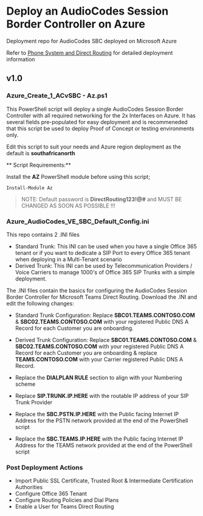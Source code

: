 # Deploy an AudioCodes Session Border Controller on Azure
Deployment repo for AudioCodes SBC deployed on Microsoft Azure

Refer to [Phone System and Direct Routing](https://docs.microsoft.com/en-us/MicrosoftTeams/direct-routing-landing-page) for detailed deployment information

## v1.0

### Azure_Create_1_ACvSBC - Az.ps1

This PowerShell script will deploy a single AudioCodes Session Border Controller with all required networking for the 2x Interfaces on Azure. It has several fields pre-populated for easy deployment and is recommeneded that this script be used to deploy Proof of Concept or testing environments only.

Edit this script to suit your needs and Azure region deployment as the default is **southafricanorth**

** Script Requirements:**

Install the **AZ** PowerShell module before using this script;

`Install-Module Az`

> NOTE: Default password is **DirectRouting123!@#** and MUST BE CHANGED AS SOON AS POSSIBLE !!!

### Azure_AudioCodes_VE_SBC_Default_Config.ini

This repo contains 2 .INI files
- Standard Trunk: This INI can be used when you have a single Office 365 tenant or if you want to dedicate a SIP Port to every Office 365 tenant when deploying in a Multi-Tenant scenario
- Derived Trunk: This INI can be used by Telecommunication Providers / Voice Carriers to manage 1000's of Office 365 SIP Trunks with a simple deployment.

The .INI files contain the basics for configuring the AudioCodes Session Border Controller for Microsoft Teams Direct Routing. Download the .INI and edit the following changes:

- Standard Trunk Configuration: Replace **SBC01.TEAMS.CONTOSO.COM** & **SBC02.TEAMS.CONTOSO.COM** with your registered Public DNS A Record for each Customer you are onboarding.
- Derived Trunk Configuration: Replace **SBC01.TEAMS.CONTOSO.COM** & **SBC02.TEAMS.CONTOSO.COM** with your registered Public DNS A Record for each Customer you are onboarding & replace **TEAMS.CONTOSO.COM** with your Carrier registered Public DNS A Record.

- Replace the **DIALPLAN RULE** section to align with your Numbering scheme

- Replace **SIP.TRUNK.IP.HERE** with the routable IP address of your SIP Trunk Provider

- Replace the **SBC.PSTN.IP.HERE** with the Public facing Internet IP Address for the PSTN network provided at the end of the PowerShell script

- Replace the **SBC.TEAMS.IP.HERE** with the Public facing Internet IP Address for the TEAMS network provided at the end of the PowerShell script

### Post Deployment Actions

- Import Public SSL Certificate, Trusted Root & Intermediate Certification Authorities
- Configure Office 365 Tenant
- Configure Routing Policies and Dial Plans
- Enable a User for Teams Direct Routing
